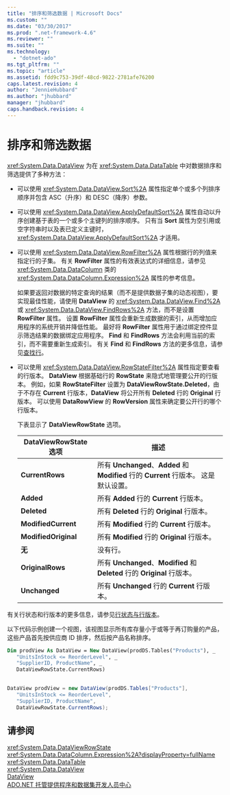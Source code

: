 ```yaml
---
title: "排序和筛选数据 | Microsoft Docs"
ms.custom: ""
ms.date: "03/30/2017"
ms.prod: ".net-framework-4.6"
ms.reviewer: ""
ms.suite: ""
ms.technology: 
  - "dotnet-ado"
ms.tgt_pltfrm: ""
ms.topic: "article"
ms.assetid: fdd9c753-39df-48cd-9822-2781afe76200
caps.latest.revision: 4
author: "JennieHubbard"
ms.author: "jhubbard"
manager: "jhubbard"
caps.handback.revision: 4
---
```

# 排序和筛选数据
<xref:System.Data.DataView> 为在 <xref:System.Data.DataTable> 中对数据排序和筛选提供了多种方法：  
  
-   可以使用 <xref:System.Data.DataView.Sort%2A> 属性指定单个或多个列排序顺序并包含 ASC（升序）和 DESC（降序）参数。  
  
-   可以使用 <xref:System.Data.DataView.ApplyDefaultSort%2A> 属性自动以升序创建基于表的一个或多个主键列的排序顺序。  只有当 **Sort** 属性为空引用或空字符串时以及表已定义主键时，<xref:System.Data.DataView.ApplyDefaultSort%2A> 才适用。  
  
-   可以使用 <xref:System.Data.DataView.RowFilter%2A> 属性根据行的列值来指定行的子集。  有关 **RowFilter** 属性的有效表达式的详细信息，请参见 <xref:System.Data.DataColumn> 类的 <xref:System.Data.DataColumn.Expression%2A> 属性的参考信息。  
  
     如果要返回对数据的特定查询的结果（而不是提供数据子集的动态视图），要实现最佳性能，请使用 **DataView** 的 <xref:System.Data.DataView.Find%2A> 或 <xref:System.Data.DataView.FindRows%2A> 方法，而不是设置 **RowFilter** 属性。  设置 **RowFilter** 属性会重新生成数据的索引，从而增加应用程序的系统开销并降低性能。  最好将 **RowFilter** 属性用于通过绑定控件显示筛选结果的数据绑定应用程序。  **Find** 和 **FindRows** 方法会利用当前的索引，而不需要重新生成索引。  有关 **Find** 和 **FindRows** 方法的更多信息，请参见[查找行](../../../../../docs/framework/data/adonet/dataset-datatable-dataview/finding-rows.md)。  
  
-   可以使用 <xref:System.Data.DataView.RowStateFilter%2A> 属性指定要查看的行版本。  **DataView** 根据基础行的 **RowState** 来隐式地管理要公开的行版本。  例如，如果 **RowStateFilter** 设置为 **DataViewRowState.Deleted**，由于不存在 **Current** 行版本，**DataView** 将公开所有 **Deleted** 行的 **Original** 行版本。  可以使用 **DataRowView** 的 **RowVersion** 属性来确定要公开行的哪个行版本。  
  
     下表显示了 **DataViewRowState** 选项。  
  
    |DataViewRowState 选项|描述|  
    |-------------------------|--------|  
    |**CurrentRows**|所有 **Unchanged**、**Added** 和 **Modified** 行的 **Current** 行版本。  这是默认设置。|  
    |**Added**|所有 **Added** 行的 **Current** 行版本。|  
    |**Deleted**|所有 **Deleted** 行的 **Original** 行版本。|  
    |**ModifiedCurrent**|所有 **Modified** 行的 **Current** 行版本。|  
    |**ModifiedOriginal**|所有 **Modified** 行的 **Original** 行版本。|  
    |**无**|没有行。|  
    |**OriginalRows**|所有 **Unchanged**、**Modified** 和 **Deleted** 行的 **Original** 行版本。|  
    |**Unchanged**|所有 **Unchanged** 行的 **Current** 行版本。|  
  
 有关行状态和行版本的更多信息，请参见[行状态与行版本](../../../../../docs/framework/data/adonet/dataset-datatable-dataview/row-states-and-row-versions.md)。  
  
 以下代码示例创建一个视图，该视图显示所有库存量小于或等于再订购量的产品，这些产品首先按供应商 ID 排序，然后按产品名称排序。  
  
```vb  
Dim prodView As DataView = New DataView(prodDS.Tables("Products"), _  
   "UnitsInStock <= ReorderLevel", _  
   "SupplierID, ProductName", _  
   DataViewRowState.CurrentRows)  
  
```  
  
```csharp  
DataView prodView = new DataView(prodDS.Tables["Products"],  
   "UnitsInStock <= ReorderLevel",  
   "SupplierID, ProductName",  
   DataViewRowState.CurrentRows);  
```  
  
## 请参阅  
 <xref:System.Data.DataViewRowState>   
 <xref:System.Data.DataColumn.Expression%2A?displayProperty=fullName>   
 <xref:System.Data.DataTable>   
 <xref:System.Data.DataView>   
 [DataView](../../../../../docs/framework/data/adonet/dataset-datatable-dataview/dataviews.md)   
 [ADO.NET 托管提供程序和数据集开发人员中心](http://go.microsoft.com/fwlink/?LinkId=217917)